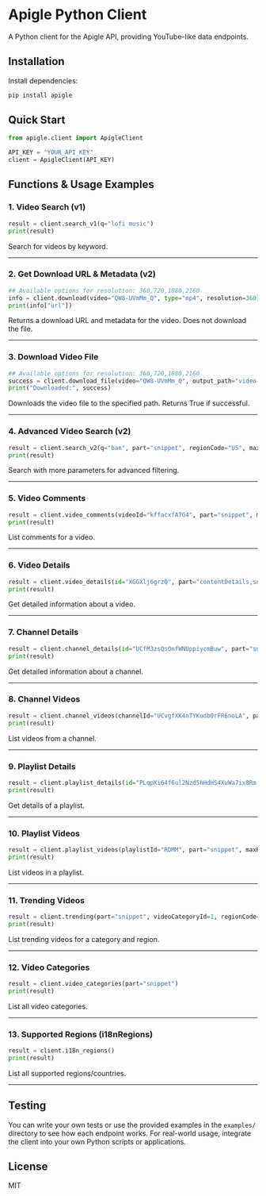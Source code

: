 # Apigle Python Client

A Python client for the Apigle API, providing YouTube-like data endpoints.

## Installation

Install dependencies:

```bash
pip install apigle
```

## Quick Start

```python
from apigle.client import ApigleClient

API_KEY = "YOUR_API_KEY"
client = ApigleClient(API_KEY)
```

## Functions & Usage Examples

### 1. Video Search (v1)
```python
result = client.search_v1(q="lofi music")
print(result)
```
Search for videos by keyword.

---

### 2. Get Download URL & Metadata (v2)
```python
## Available options for resolution: 360,720,1080,2160
info = client.download(video="QW8-UVmMm_Q", type="mp4", resolution=360)
print(info["url"])
```
Returns a download URL and metadata for the video. Does not download the file.

---

### 3. Download Video File
```python
## Available options for resolution: 360,720,1080,2160
success = client.download_file(video="QW8-UVmMm_Q", output_path="video.mp4", type="mp4", resolution=360)
print("Downloaded:", success)
```
Downloads the video file to the specified path. Returns True if successful.

---

### 4. Advanced Video Search (v2)
```python
result = client.search_v2(q="ban", part="snippet", regionCode="US", maxResults=100, order="relevance")
print(result)
```
Search with more parameters for advanced filtering.

---

### 5. Video Comments
```python
result = client.video_comments(videoId="kffacxfA7G4", part="snippet", maxResults=100)
print(result)
```
List comments for a video.

---

### 6. Video Details
```python
result = client.video_details(id="XGGXlj6grzQ", part="contentDetails,snippet,statistics")
print(result)
```
Get detailed information about a video.

---

### 7. Channel Details
```python
result = client.channel_details(id="UCfM3zsQsOnfWNUppiycmBuw", part="snippet,statistics")
print(result)
```
Get detailed information about a channel.

---

### 8. Channel Videos
```python
result = client.channel_videos(channelId="UCvgfXK4nTYKudb0rFR6noLA", part="snippet,id", order="date", maxResults=50)
print(result)
```
List videos from a channel.

---

### 9. Playlist Details
```python
result = client.playlist_details(id="PLqpXi64f6ul2Nzd5hHdHS4XuWa7ix8Rm-", part="snippet")
print(result)
```
Get details of a playlist.

---

### 10. Playlist Videos
```python
result = client.playlist_videos(playlistId="RDMM", part="snippet", maxResults=50)
print(result)
```
List videos in a playlist.

---

### 11. Trending Videos
```python
result = client.trending(part="snippet", videoCategoryId=1, regionCode="US", maxResults=50)
print(result)
```
List trending videos for a category and region.

---

### 12. Video Categories
```python
result = client.video_categories(part="snippet")
print(result)
```
List all video categories.

---

### 13. Supported Regions (i18nRegions)
```python
result = client.i18n_regions()
print(result)
```
List all supported regions/countries.

---

## Testing

You can write your own tests or use the provided examples in the `examples/` directory to see how each endpoint works. For real-world usage, integrate the client into your own Python scripts or applications.

## License
MIT
